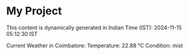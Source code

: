 # My Project

This content is dynamically generated in Indian Time (IST): 2024-11-15 05:12:30 IST


Current Weather in Coimbatore:
Temperature: 22.88 °C
Condition: mist
